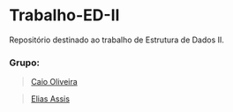 # Trabalho-ED-II
Repositório destinado ao trabalho de Estrutura de Dados II.

<h3>Grupo:</h3>

>[Caio Oliveira](https://github.com/caiosdeo)

>[Elias Assis](https://github.com/eliascassis)